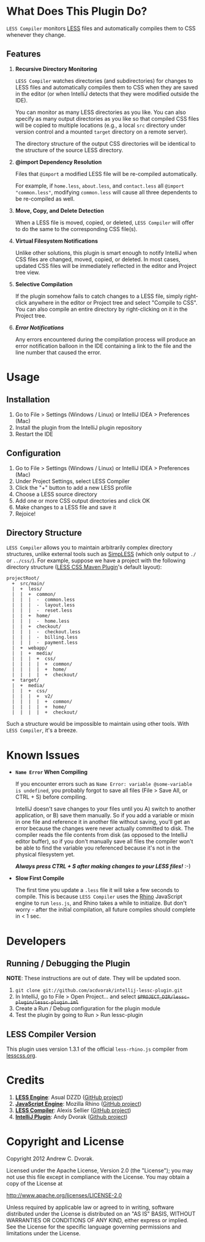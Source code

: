 # What Does This Plugin Do?

```LESS Compiler``` monitors [LESS](http://lesscss.org/) files and automatically compiles them to CSS whenever they change.

## Features

1.  **Recursive Directory Monitoring**

    ```LESS Compiler``` watches directories (and subdirectories) for changes to LESS files and automatically compiles them
    to CSS when they are saved in the editor (or when IntelliJ detects that they were modified outside the IDE).

    You can monitor as many LESS directories as you like.  You can also specify as many output directories as you like
    so that compiled CSS files will be copied to multiple locations (e.g., a local ```src``` directory under version control
    and a mounted ```target``` directory on a remote server).

    The directory structure of the output CSS directories will be identical to the structure of the source LESS directory.

2.  **@import Dependency Resolution**

    Files that ```@import``` a modified LESS file will be re-compiled automatically.

    For example, if ```home.less```, ```about.less```, and ```contact.less``` all ```@import "common.less"```,
    modifying ```common.less``` will cause all three dependents to be re-compiled as well.

3.  **Move, Copy, and Delete Detection**

    When a LESS file is moved, copied, or deleted, ```LESS Compiler``` will offer to do the same to the corresponding CSS file(s).

4.  **Virtual Filesystem Notifications**

    Unlike other solutions, this plugin is smart enough to notify IntelliJ when CSS files are changed, moved, copied, or deleted.
    In most cases, updated CSS files will be immediately reflected in the editor and Project tree view.

5.  **Selective Compilation**

    If the plugin somehow fails to catch changes to a LESS file, simply right-click anywhere in the editor or Project tree
    and select "Compile to CSS".  You can also compile an entire directory by right-clicking on it in the Project tree.

6.  ***Error Notifications***

    Any errors encountered during the compilation process will produce an error notification balloon in the IDE
    containing a link to the file and the line number that caused the error.

# Usage

## Installation

1.  Go to File > Settings (Windows / Linux) or IntelliJ IDEA > Preferences (Mac)
2.  Install the plugin from the IntelliJ plugin repository
3.  Restart the IDE

## Configuration

1.  Go to File > Settings (Windows / Linux) or IntelliJ IDEA > Preferences (Mac)
2.  Under Project Settings, select LESS Compiler
3.  Click the "+" button to add a new LESS profile
4.  Choose a LESS source directory
5.  Add one or more CSS output directories and click OK
6.  Make changes to a LESS file and save it
7.  Rejoice!

## Directory Structure

```LESS Compiler``` allows you to maintain arbitrarily complex directory structures, unlike external tools such as
[SimpLESS][simpless] (which only output to ```./``` or ```../css/```).
For example, suppose we have a project with the following directory structure ([LESS CSS Maven Plugin][lesscss-maven-source]'s default layout):

    projectRoot/
      +  src/main/
      |  +  less/
      |  |  +  common/
      |  |  |  -  common.less
      |  |  |  -  layout.less
      |  |  |  -  reset.less
      |  |  +  home/
      |  |  |  -  home.less
      |  |  +  checkout/
      |  |  |  -  checkout.less
      |  |  |  -  billing.less
      |  |  |  -  payment.less
      |  +  webapp/
      |  |  +  media/
      |  |  |  +  css/
      |  |  |  |  +  common/
      |  |  |  |  +  home/
      |  |  |  |  +  checkout/
      +  target/
      |  +  media/
      |  |  +  css/
      |  |  |  +  v2/
      |  |  |  |  +  common/
      |  |  |  |  +  home/
      |  |  |  |  +  checkout/

Such a structure would be impossible to maintain using other tools.  With ```LESS Compiler```, it's a breeze.

# Known Issues

*   **```Name Error``` When Compiling**

    If you encounter errors such as ```Name Error: variable @some-variable is undefined```, you probably forgot
    to save all files (File > Save All, or CTRL + S) before compiling.

    IntelliJ doesn't save changes to your files until you A) switch to another application, or B) save them manually.
    So if you add a variable or mixin in one file and reference it in another file without saving, you'll get an error
    because the changes were never actually committed to disk.  The compiler reads the file contents from disk
    (as opposed to the IntelliJ editor buffer), so if you don't manually save all files the compiler won't be able
    to find the variable you referenced because it's not in the physical filesystem yet.

    _**Always press CTRL + S after making changes to your LESS files!**_  :-)

*   **Slow First Compile**

    The first time you update a ```.less``` file it will take a few seconds to compile.
    This is because ```LESS Compiler``` uses the [Rhino][rhino] JavaScript engine to run ```less.js```, and Rhino
    takes a while to initialize.  But don't worry - after the initial compilation, all future compiles should complete in < 1 sec.

# Developers

## Running / Debugging the Plugin

**NOTE**: These instructions are out of date.  They will be updated soon.

1.  ```git clone git://github.com/acdvorak/intellij-lessc-plugin.git```
2.  In IntelliJ, go to File > Open Project... and select ~~```$PROJECT_DIR/lessc-plugin/lessc-plugin.iml```~~
3.  Create a Run / Debug configuration for the plugin module
4.  Test the plugin by going to Run > Run lessc-plugin

## LESS Compiler Version

This plugin uses version 1.3.1 of the official ```less-rhino.js``` compiler from [lesscss.org][lesscss].

# Credits

1.  **[LESS Engine][lesscss-engine]**: Asual DZZD ([GitHub project][lesscss-engine-source])
2.  **[JavaScript Engine][rhino]**: Mozilla Rhino ([GitHub project][rhino-source])
3.  **[LESS Compiler][lesscss]**: Alexis Sellier ([GitHub project][lesscss-source])
4.  **[IntelliJ Plugin][plugin]**: Andy Dvorak ([Github project][plugin-source])

# Copyright and License

Copyright 2012 Andrew C. Dvorak.

Licensed under the Apache License, Version 2.0 (the "License");
you may not use this file except in compliance with the License.
You may obtain a copy of the License at

http://www.apache.org/licenses/LICENSE-2.0

Unless required by applicable law or agreed to in writing, software
distributed under the License is distributed on an "AS IS" BASIS,
WITHOUT WARRANTIES OR CONDITIONS OF ANY KIND, either express or implied.
See the License for the specific language governing permissions and
limitations under the License.

[lesscss]: http://lesscss.org/
[lesscss-source]: https://github.com/cloudhead/less.js
[cloudhead]: http://cloudhead.io/

[lesscss-engine]: http://www.asual.com/lesscss
[lesscss-engine-source]: https://github.com/asual/lesscss-engine

[rhino]: https://developer.mozilla.org/en-US/docs/Rhino
[rhino-source]: https://github.com/mozilla/rhino

[simpless]: http://wearekiss.com/simpless
[lesscss-maven-source]: https://github.com/marceloverdijk/lesscss-maven-plugin

[plugin]: http://plugins.intellij.net/plugin?pr=&pluginId=7059
[plugin-source]: https://github.com/acdvorak/intellij-lessc-plugin
